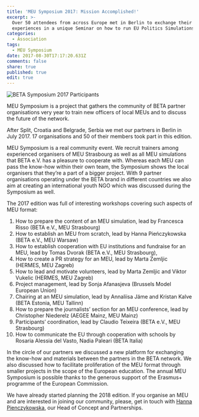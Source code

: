 ```yaml
---
title: 'MEU Symposium 2017: Mission Accomplished!'
excerpt: >-
  Over 50 attendees from across Europe met in Berlin to exchange their
  experiences in a unique Seminar on how to run EU Politics Simulations
categories:
  - Association
tags:
  - MEU Symposium
date: 2017-08-30T17:17:20.631Z
comments: false
share: true
published: true
edit: true
---
```

![BETA Symposium 2017 Participants](https://www.beta-europe.org/assets/images/beta-symposum-2017-participants.jpg)

MEU Symposium is a project that gathers the community of BETA partner organisations very year to train new officers  of local MEUs and to discuss the future of the network.

After Split, Croatia and Belgrade, Serbia we met our partners in Berlin in July 2017. 17 organisations and 50 of their members took part in this edition.

MEU Symposium is a real community event. We recruit trainers among experienced organisers of MEU Strasbourg as well as all MEU simulations that BETA e.V. has a pleasure to cooperate with. Whereas each MEU can pass the know-how within their own team, the Symposium shows the local organisers that they’re a part of a bigger project.  With 9 partner organisations operating under the BETA brand in different countries we also aim at creating an international youth NGO which was discussed during the Symposium as well.

The 2017 edition was full of interesting workshops covering such aspects of MEU format:

1. How to prepare the content of an MEU simulation, lead by Francesca Risso (BETA e.V., MEU Strasbourg)
2. How to establish an MEU from scratch, lead by Hanna Pieńczykowska (BETA e.V., MEU Warsaw)
3. How to establish cooperation with EU institutions and fundraise for an MEU, lead by Tomas Dvorak (BETA e.V., MEU Strasbourg),
4. How to create a PR strategy for an MEU, lead by Marta Zemljic (HERMES, MEU Zagreb)
5. How to lead and motivate volunteers, lead by Marta Zemljic and Viktor Vukelic (HERMES, MEU Zagreb)
6. Project management, lead by Sonja Afanasjeva (Brussels Model European Union)
7. Chairing at an MEU simulation, lead by Annaliisa Jäme and Kristan Kalve (BETA Estonia, MEU Tallinn)
8. How to prepare the journalists’ section for an MEU conference, lead by Christopher Niederelz (AEGEE Mainz, MEU Mainz)
9. Participants’ coordination, lead by Claudio Teixeira (BETA e.V., MEU Strasbourg)
10. How to communicate the EU through cooperation with schools by Rosaria Alessia del Vasto, Nadia Paleari (BETA Italia)

In the circle of our partners we discussed a new platform for exchanging the know-how and materials between the partners in the BETA network. We also discussed how to facilitate proliferation of the MEU format through smaller projects in the scope of the European education.
The annual MEU Symposium is possible thanks to the generous support of the Erasmus+ programme of the European Commission.

We have already started planning the 2018 edition. If you organise an MEU and are interested in joining our community, please, get in touch with [Hanna Pienczykowska](https://forum.beta-europe.org/u/h.pienczykowska), our Head of Concept and Partnerships.

